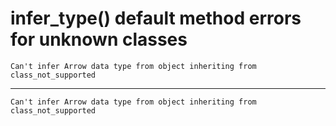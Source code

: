 # infer_type() default method errors for unknown classes

    Can't infer Arrow data type from object inheriting from class_not_supported

---

    Can't infer Arrow data type from object inheriting from class_not_supported


